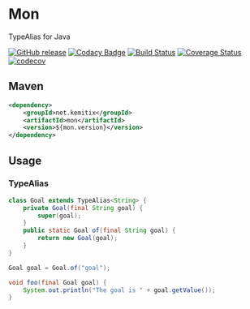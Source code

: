 Mon
===

TypeAlias for Java

[![GitHub release](https://img.shields.io/github/release/kemitix/mon.svg)]()
[![Codacy Badge](https://api.codacy.com/project/badge/Grade/d57096b0639d496aba9a7e43e7cf5b4c)](https://www.codacy.com/app/kemitix/mon?utm_source=github.com&amp;utm_medium=referral&amp;utm_content=kemitix/mon&amp;utm_campaign=Badge_Grade)
[![Build Status](https://travis-ci.org/kemitix/mon.svg?branch=master)](https://travis-ci.org/kemitix/mon)
[![Coverage Status](https://coveralls.io/repos/github/kemitix/mon/badge.svg?branch=master)](https://coveralls.io/github/kemitix/mon?branch=master)
[![codecov](https://codecov.io/gh/kemitix/mon/branch/master/graph/badge.svg)](https://codecov.io/gh/kemitix/mon)

## Maven

```xml
<dependency>
    <groupId>net.kemitix</groupId>
    <artifactId>mon</artifactId>
    <version>${mon.version}</version>
</dependency>
```

## Usage

### TypeAlias

```java
class Goal extends TypeAlias<String> {
    private Goal(final String goal) {
        super(goal);
    }
    public static Goal of(final String goal) {
        return new Goal(goal);
    }
}
```

```java
Goal goal = Goal.of("goal");

void foo(final Goal goal) {
    System.out.println("The goal is " + goal.getValue());
}
```

